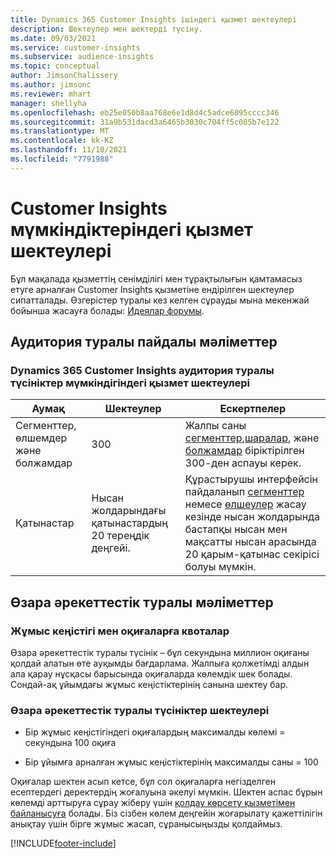 ```yaml
---
title: Dynamics 365 Customer Insights ішіндегі қызмет шектеулері
description: Шектеулер мен шектерді түсіну.
ms.date: 09/03/2021
ms.service: customer-insights
ms.subservice: audience-insights
ms.topic: conceptual
author: JimsonChalissery
ms.author: jimsonc
ms.reviewer: mhart
manager: shellyha
ms.openlocfilehash: eb25e050b8aa768e6e1d8d4c5adce6095cccc346
ms.sourcegitcommit: 31a9b531dacd3a6465b3030c704ff5c085b7e122
ms.translationtype: MT
ms.contentlocale: kk-KZ
ms.lasthandoff: 11/10/2021
ms.locfileid: "7791988"
---
```

# <a name="service-limits-in-customer-insights-capabilities"></a>Customer Insights мүмкіндіктеріндегі қызмет шектеулері

Бұл мақалада қызметтің сенімділігі мен тұрақтылығын қамтамасыз етуге арналған Customer Insights қызметіне ендірілген шектеулер сипатталады. Өзгерістер туралы кез келген сұрауды мына мекенжай бойынша жасауға болады: [Идеялар форумы](https://go.microsoft.com/fwlink/?linkid=2074172). 

## <a name="audience-insights"></a>Аудитория туралы пайдалы мәліметтер

### <a name="service-limits-in-dynamics-365-customer-insights-audience-insights-capability"></a>Dynamics 365 Customer Insights аудитория туралы түсініктер мүмкіндігіндегі қызмет шектеулері

| Аумақ  | Шектеулер  | Ескертпелер |
|-------------|---------------------------------------------------------------------|---------------------------------------------------------------------|
| Сегменттер, өлшемдер және болжамдар | 300  | Жалпы саны [сегменттер](audience-insights/segments.md),[шаралар](audience-insights/measures.md), және [болжамдар](audience-insights/predictions.md) біріктірілген 300-ден аспауы керек.  |
| Қатынастар | Нысан жолдарындағы қатынастардың 20 тереңдік деңгейі. | Құрастырушы интерфейсін пайдаланып [сегменттер](audience-insights/segments.md) немесе [өлшеулер](audience-insights/measures.md) жасау кезінде нысан жолдарында бастапқы нысан мен мақсатты нысан арасында 20 қарым-қатынас секірісі болуы мүмкін.  |


## <a name="engagement-insights"></a>Өзара әрекеттестік туралы мәліметтер

### <a name="workspace-and-event-quotas"></a>Жұмыс кеңістігі мен оқиғаларға квоталар

Өзара әрекеттестік туралы түсінік – бұл секундына миллион оқиғаны қолдай алатын өте ауқымды бағдарлама. Жалпыға қолжетімді алдын ала қарау нұсқасы барысында оқиғаларда көлемдік шек болады. Сондай-ақ ұйымдағы жұмыс кеңістіктерінің санына шектеу бар.

### <a name="engagement-insights-limits"></a>Өзара әрекеттестік туралы түсініктер шектеулері

- Бір жұмыс кеңістігіндегі оқиғалардың максималды көлемі = секундына 100 оқиға

- Бір ұйымға арналған жұмыс кеңістіктерінің максималды саны = 100

Оқиғалар шектен асып кетсе, бұл сол оқиғаларға негізделген есептердегі деректердің жоғалуына әкелуі мүмкін. Шектен аспас бұрын көлемді арттыруға сұрау жіберу үшін [қолдау көрсету қызметімен байланысуға](https://go.microsoft.com/fwlink/?linkid=2145734) болады. Біз сізбен көлем деңгейін жоғарылату қажеттілігін анықтау үшін бірге жұмыс жасап, сұранысыңызды қолдаймыз.


[!INCLUDE[footer-include](includes/footer-banner.md)]
